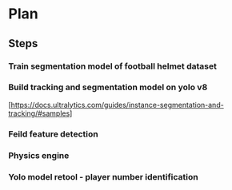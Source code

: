# Plan

## Steps

### Train segmentation model of football helmet dataset

### Build tracking and segmentation model on yolo v8

[https://docs.ultralytics.com/guides/instance-segmentation-and-tracking/#samples]

### Feild feature detection

### Physics engine

### Yolo model retool - player number identification
